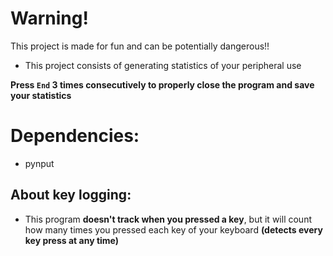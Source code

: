 # Warning!
This project is made for fun and can be potentially dangerous!!
- This project consists of generating statistics of your peripheral use

**Press ```End``` 3 times consecutively to properly close the program and save your statistics**

# Dependencies:
- pynput

## About key logging:
- This program **doesn't track when you pressed a key**, but it will count how many times you pressed each key of your keyboard **(detects every key press at any time)**
